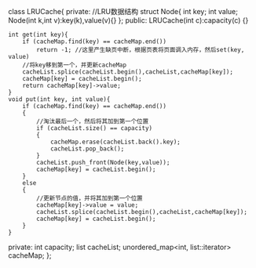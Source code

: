 class LRUCache{
private:
	//LRU数据结构
	struct Node{
		int key;
		int value;
		Node(int k,int v):key(k),value(v){}
	};
public:
	LRUCache(int c):capacity(c) {}
	
	int get(int key){
		if (cacheMap.find(key) == cacheMap.end())
			return -1; //这里产生缺页中断，根据页表将页面调入内存，然后set(key, value)
		//将key移到第一个，并更新cacheMap 
		cacheList.splice(cacheList.begin(),cacheList,cacheMap[key]);
		cacheMap[key] = cacheList.begin();
		return cacheMap[key]->value;
	}
	void put(int key, int value){
		if (cacheMap.find(key) == cacheMap.end())
		{
			//淘汰最后一个，然后将其加到第一个位置
			if (cacheList.size() == capacity)
			{
				cacheMap.erase(cacheList.back().key);
				cacheList.pop_back();
			}
			cacheList.push_front(Node(key,value));
			cacheMap[key] = cacheList.begin();
		} 
		else
		{
			//更新节点的值，并将其加到第一个位置
			cacheMap[key]->value = value;
			cacheList.splice(cacheList.begin(),cacheList,cacheMap[key]);
			cacheMap[key] = cacheList.begin();
		}
	}
private:
	int capacity;
	list<Node> cacheList;
	unordered_map<int, list<Node>::iterator> cacheMap;
};
